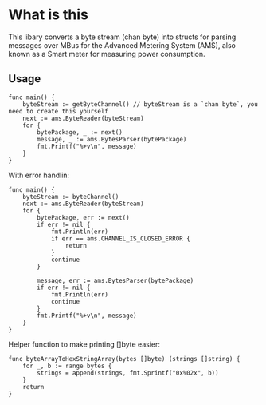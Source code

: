 What is this
============


This libary converts a byte stream (chan byte) into structs for parsing messages over MBus for the Advanced Metering System (AMS), also known as a Smart meter for measuring power consumption.


Usage
-----

	func main() {
		byteStream := getByteChannel() // byteStream is a `chan byte`, you need to create this yourself
		next := ams.ByteReader(byteStream)
		for {
			bytePackage, _ := next()
			message, _ := ams.BytesParser(bytePackage)
			fmt.Printf("%+v\n", message)
		}
	}

With error handlin:

	func main() {
		byteStream := byteChannel()
		next := ams.ByteReader(byteStream)
		for {
			bytePackage, err := next()
			if err != nil {
				fmt.Println(err)
				if err == ams.CHANNEL_IS_CLOSED_ERROR {
					return
				}
				continue
			}

			message, err := ams.BytesParser(bytePackage)
			if err != nil {
				fmt.Println(err)
				continue
			}
			fmt.Printf("%+v\n", message)
		}
	}

Helper function to make printing []byte easier:

    func byteArrayToHexStringArray(bytes []byte) (strings []string) {
        for _, b := range bytes {
            strings = append(strings, fmt.Sprintf("0x%02x", b))
        }
        return
    }




